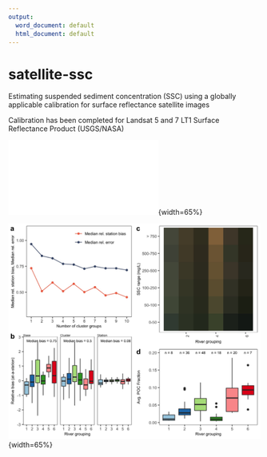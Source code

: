 ```yaml
---
output:
  word_document: default
  html_document: default
---
```


# satellite-ssc
Estimating suspended sediment concentration (SSC) using a globally applicable calibration for surface reflectance satellite images

Calibration has been completed for Landsat 5 and 7 LT1 Surface Reflectance Product (USGS/NASA)

![Figure 1. Stations with in situ data used in Landsat 5 and 7 calibration models. Colors indicate river cluster group, determined by typical spectral signature at that station.](/Readme_figures/fig1_cluster_map_n6.pdf){width=65%}

![Figure 2. (a,b) Number of clusters was chosen by minimizing relative calibration model error and at-a-station bias. (c,d) Average cluster color for different suspended sediment concentrations, which is related to typical percent organic carbon content. ](/Readme_figures/cluster_combined_fig.jpeg){width=65%}

